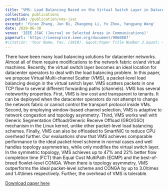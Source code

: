 ```yaml
---
title: "VMS: Load Balancing Based on the Virtual Switch Layer in Datacenter Networks"
collection: publications
permalink: /publication/vms-jsac
excerpt: 'Yiran Zhang, Jun Bi, Zhaogeng Li, Yu Zhou, Yangyang Wang'
date: 2020-06-30
venue: 'IEEE JSAC (Journal on Selected Areas in Communications)'
paperurl: 'https://ieeexplore.ieee.org/document/9060887'
#citation: 'Your Name, You. (2010). &quot;Paper Title Number 2.&quot; <i>Journal 1</i>. 1(2).'
---
```



There have been many load balancing solutions for datacenter networks. Almost all of them require modifications to the network fabric or/and virtual machines. Recently, the virtual switch layer becomes an ideal location for datacenter operators to deal with the load balancing problem. In this paper, we propose Virtual Multi-channel Scatter (VMS), a packet-level load balancing design in the virtual switch layer. VMS scatters packets in one TCP flow to several different forwarding paths (channels). VMS has several noteworthy properties. First, VMS is low cost and transparent to tenants. It can be deployed when the datacenter operators do not attempt to change the network fabric or cannot control the transport protocol inside VMs. Second, by employing window-based channel selection, VMS is adaptive to network congestion and topology asymmetry. Third, VMS works well with Generic Segmentation Offload/Generic Receive Offload (GRO/GSO) mechanism in the Linux kernel, unlike other packet-level load balancing schemes. Finally, VMS can also be offloaded to SmartNIC to reduce CPU overhead further. Our evaluations show that VMS achieves comparable performance to the ideal packet-level scheme in normal cases and well handles topology asymmetries, while only modifies the virtual switch layer. In the symmetric topology, VMS achieves up to 47% and 22% better flow completion time (FCT) than Equal Cost MultiPath (ECMP) and the best-of-breed flowlet-level CONGA. When there is topology asymmetry, VMS outperforms the ideal packet-level scheme and CONGA by up to 3.0\times and 1.4\times respectively. Further, the overhead of VMS is tolerable.

[Download paper here](https://ieeexplore.ieee.org/document/9060887)


